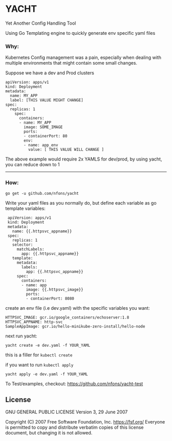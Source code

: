 # YACHT
Yet Another Config Handling Tool

Using Go Templating engine to quickly generate env specific yaml files

### Why:
Kubernetes Config management was a pain, especially when dealing with multiple environments
that might contain some small changes.

Suppose we have a dev and Prod clusters

    apiVersion: apps/v1
    kind: Deployment
    metadata:
      name: MY_APP
      label: [THIS VALUE MIGHT CHANGE]
    spec:
      replicas: 1
        spec:
          containers:
          - name: MY_APP
            image: SOME_IMAGE
            ports:
            - containerPort: 80
            env:
            - name: app_env
              value: [ THIS VALUE WILL CHANGE ]

The above example would require 2x YAMLS for dev/prod, by using yacht, you can reduce down to 1


---


### How:

`go get -u github.com/nfons/yacht`

Write your yaml files as you normally do, but define each variable as go template variables:


     apiVersion: apps/v1
     kind: Deployment
     metadata:
       name: {{.httpsvc_appname}}
     spec:
       replicas: 1
       selector:
         matchLabels:
           app: {{.httpsvc_appname}}
       template:
         metadata:
           labels:
             app: {{.httpsvc_appname}}
         spec:
           containers:
           - name: app
             image: {{.httpsvc_image}}
             ports:
             - containerPort: 8080



create an env file (i.e dev.yaml) with the specific variables you want:

    HTTPSVC_IMAGE: gcr.io/google_containers/echoserver:1.8
    HTTPSVC_APPNAME: http-svc
    SampleAppImage: gcr.io/hello-minikube-zero-install/hello-node

next run yacht:

`yacht create -e dev.yaml -f YOUR_YAML`

this is a filler for `kubectl create`

if you want to run `kubectl apply`

`yacht apply -e dev.yaml -f YOUR_YAML`

To Test/examples, checkout:
https://github.com/nfons/yacht-test

## License

GNU GENERAL PUBLIC LICENSE
                       Version 3, 29 June 2007

 Copyright (C) 2007 Free Software Foundation, Inc. <https://fsf.org/>
 Everyone is permitted to copy and distribute verbatim copies
 of this license document, but changing it is not allowed.